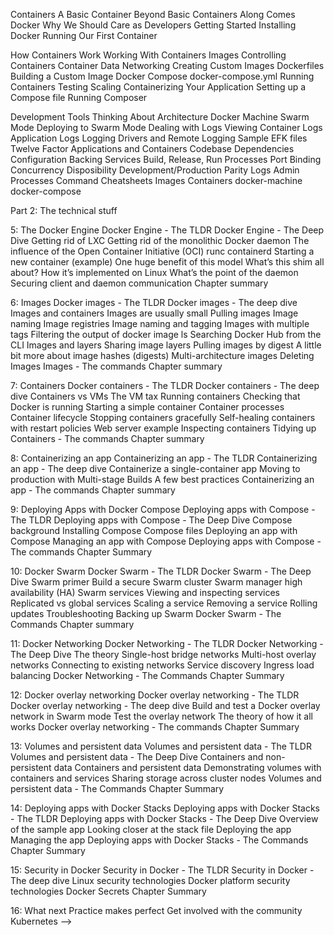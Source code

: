 Containers
A Basic Container
Beyond Basic Containers
Along Comes Docker
Why We Should Care as Developers
Getting Started
Installing Docker
Running Our First Container

How Containers Work
Working With Containers
Images
Controlling Containers
Container Data
Networking
Creating Custom Images
Dockerfiles
Building a Custom Image
Docker Compose
docker-compose.yml
Running Containers
Testing Scaling
Containerizing Your Application
Setting up a Compose file
Running Composer

Development Tools
Thinking About Architecture
Docker Machine
Swarm Mode
Deploying to Swarm Mode
Dealing with Logs
Viewing Container Logs
Application Logs
Logging Drivers and Remote Logging
Sample EFK files
Twelve Factor Applications and Containers
Codebase
Dependencies
Configuration
Backing Services
Build, Release, Run
Processes
Port Binding
Concurrency
Disposibility
Development/Production Parity
Logs
Admin Processes
Command Cheatsheets
Images
Containers
docker-machine
docker-compose

Part 2: The technical stuff

5: The Docker Engine
Docker Engine - The TLDR
Docker Engine - The Deep Dive
Getting rid of LXC
Getting rid of the monolithic Docker daemon
The influence of the Open Container Initiative (OCI)
runc
containerd
Starting a new container (example)
One huge benefit of this model
What’s this shim all about?
How it’s implemented on Linux
What’s the point of the daemon
Securing client and daemon communication
Chapter summary

6: Images
Docker images - The TLDR
Docker images - The deep dive
Images and containers
Images are usually small
Pulling images
Image naming
Image registries
Image naming and tagging
Images with multiple tags
Filtering the output of docker image ls
Searching Docker Hub from the CLI
Images and layers
Sharing image layers
Pulling images by digest
A little bit more about image hashes (digests)
Multi-architecture images
Deleting Images
Images - The commands
Chapter summary

7: Containers
Docker containers - The TLDR
Docker containers - The deep dive
Containers vs VMs
The VM tax
Running containers
Checking that Docker is running
Starting a simple container
Container processes
Container lifecycle
Stopping containers gracefully
Self-healing containers with restart policies
Web server example
Inspecting containers
Tidying up
Containers - The commands
Chapter summary

8: Containerizing an app
Containerizing an app - The TLDR
Containerizing an app - The deep dive
Containerize a single-container app
Moving to production with Multi-stage Builds
A few best practices
Containerizing an app - The commands
Chapter summary

9: Deploying Apps with Docker Compose
Deploying apps with Compose - The TLDR
Deploying apps with Compose - The Deep Dive
Compose background
Installing Compose
Compose files
Deploying an app with Compose
Managing an app with Compose
Deploying apps with Compose - The commands
Chapter Summary

10: Docker Swarm
Docker Swarm - The TLDR
Docker Swarm - The Deep Dive
Swarm primer
Build a secure Swarm cluster
Swarm manager high availability (HA)
Swarm services
Viewing and inspecting services
Replicated vs global services
Scaling a service
Removing a service
Rolling updates
Troubleshooting
Backing up Swarm
Docker Swarm - The Commands
Chapter summary

11: Docker Networking
Docker Networking - The TLDR
Docker Networking - The Deep Dive
The theory
Single-host bridge networks
Multi-host overlay networks
Connecting to existing networks
Service discovery
Ingress load balancing
Docker Networking - The Commands
Chapter Summary

12: Docker overlay networking
Docker overlay networking - The TLDR
Docker overlay networking - The deep dive
Build and test a Docker overlay network in Swarm mode
Test the overlay network
The theory of how it all works
Docker overlay networking - The commands
Chapter Summary

13: Volumes and persistent data
Volumes and persistent data - The TLDR
Volumes and persistent data - The Deep Dive
Containers and non-persistent data
Containers and persistent data
Demonstrating volumes with containers and services
Sharing storage across cluster nodes
Volumes and persistent data - The Commands
Chapter Summary

14: Deploying apps with Docker Stacks
Deploying apps with Docker Stacks - The TLDR
Deploying apps with Docker Stacks - The Deep Dive
Overview of the sample app
Looking closer at the stack file
Deploying the app
Managing the app
Deploying apps with Docker Stacks - The Commands
Chapter Summary

15: Security in Docker
Security in Docker - The TLDR
Security in Docker - The deep dive
Linux security technologies
Docker platform security technologies
Docker Secrets
Chapter Summary

16: What next
Practice makes perfect
Get involved with the community
Kubernetes
-->

